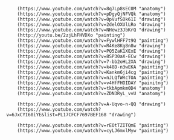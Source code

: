 		(https://www.youtube.com/watch?v=8q7Lp8sEC0M "anatomy")
		(https://www.youtube.com/watch?v=pDgyQjNFVQk "anatomy")
		(https://www.youtube.com/watch?v=0pVufSOk61I "drawing")
		(https://www.youtube.com/watch?v=2delOXUlLRo "drawing")
		(https://www.youtube.com/watch?v=NHewz3JbKrQ "drawing")
		(http://youtu.be/2zjLhFHVDXo "painting")
		(https://www.youtube.com/watch?v=FywlHFF7t9Q "painting")
		(https://www.youtube.com/watch?v=R4Ke8Kg8n8w "drawing")
		(https://www.youtube.com/watch?v=PQ5ZaK1XExE "drawing")
		(https://www.youtube.com/watch?v=8SP30aX-ECw "drawing")
		(https://www.youtube.com/watch?v=7-bb2oHL2XA "drawing")
		(https://www.youtube.com/watch?v=k48D-n3wEKA "painting")
		(https://www.youtube.com/watch?v=Kankm6ji4cg "painting")
		(https://www.youtube.com/watch?v=nJLQfWRcTOA "painting")
		(https://www.youtube.com/watch?v=v4HfFHOIDAY "painitng")
		(https://www.youtube.com/watch?v=tkbApmkm0D4 "anatomy")
		(https://www.youtube.com/watch?v=ZDN3RyL_vvU "anatomy")

		(https://www.youtube.com/watch?v=A-Uqvo-n-QQ "drawing")
		(https://www.youtube.com/watch?v=6JxCYI60iYE&list=PL17CFCF7697BEF168 "drawing")

		(https://www.youtube.com/watch?v=rEOtTZITQmE "painting")
		(https://www.youtube.com/watch?v=cyLJ6mxlMyw "painting")
